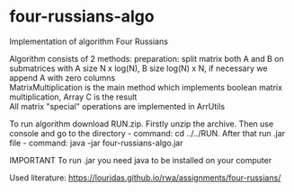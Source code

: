 # four-russians-algo
Implementation of algorithm Four Russians

Algorithm consists of 2 methods:
preparation: split matrix both A and B on submatrices with A size N x log(N), B size log(N) x N, if necessary we append A with zero columns  
MatrixMultiplication is the main method which implements boolean matrix multiplication, Array C is the result  
All matrix "special" operations are implemented in ArrUtils

To run algorithm download RUN.zip. Firstly unzip the archive. Then use console and go to the directory - command: cd ../../RUN. After that run .jar file - command: java -jar four-russians-algo.jar

IMPORTANT To run .jar you need java to be installed on your computer


Used literature: https://louridas.github.io/rwa/assignments/four-russians/